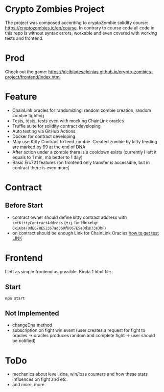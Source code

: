 # Crypto Zombies Project
The project was composed according to cryptoZombie solidity course: https://cryptozombies.io/en/course.
In contrary to course code all code in this repo is without syntax errors, workable and even covered with working tests and frontend.

# Prod
Check out the game: https://alcibiadescleinias.github.io/crypto-zombies-project/frontend/index.html

# Feature
- ChainLink oracles for randomizing: random zombie creation, random zombie fighting
- Tests, tests, tests even with mocking ChainLink oracles
- Truffle suite for solidity contract developing
- Auto testing via GitHub Actions
- Docker for contract developing
- May use Kitty Contract to feed zombie. Created zombie by kitty feeding are marked by 99 at the end of DNA
- After action under a zombie there is a cooldown exists (currently I left it equals to 1 min, mb better to 1 day)
- Basic Erc721 features (on frontend only transfer is accessible, but in contract there is even more)

# Contract

## Before Start 
- contract owner should define kitty contract address with `setKittyContractAddress` (e.g. for Rinkeby: `0x16baF0dE678E52367adC69fD067E5eDd1D33e3bF`)
- on contract should be enough Link for ChainLink Oracles [how to get test LINK](https://docs.chain.link/docs/acquire-link/)

# Frontend
I left as simple frontend as possible. Kinda 1 html file.

## Start
`npm start`

## Not Implemented
- changeDna method
- subscription on fight win event 
(user creates a request for fight to oracles -> oracles produces random and complete fight -> user should be notified)

# ToDo
- mechanics about level, dna, win/loss counters and how these stats influences on fight and etc. 
- and more, more


